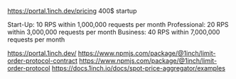 https://portal.1inch.dev/pricing
400$ startup

Start-Up: 10 RPS within 1,000,000 requests per month
Professional: 20 RPS within 3,000,000 requests per month
Business: 40 RPS within 7,000,000 requests per month



https://portal.1inch.dev/
https://www.npmjs.com/package/@1inch/limit-order-protocol-contract
https://www.npmjs.com/package/@1inch/limit-order-protocol
https://docs.1inch.io/docs/spot-price-aggregator/examples
